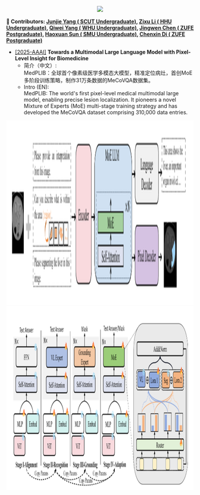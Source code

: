 <div id = "top"></div>

<div align="center">
  
[![](https://capsule-render.vercel.app/api?type=waving&height=200&color=0:0F172A,65:4F46E5,100:22D3EE&text=paperlist%20for%20medical%20MLLM&fontSize=50)](#top)

</div>

**🦉 Contributors: [Junjie Yang ( SCUT Undergraduate)](https://github.com/yangjj007), [Zixu Li ( HHU Undergraduate)](https://github.com/lzx060506), [Qiwei Yang ( WHU Undergraduate)](https://github.com/Archie9201), [Jingwen Chen ( ZUFE Postgraduate)](https://github.com/Ednaqvq), [Haoxuan Sun ( SMU Undergraduate)](https://github.com/burningcotton), [Chenxin Di ( ZUFE Postgraduate)](https://github.com/D-cx777)**

- [[2025-AAAI]](https://arxiv.org/pdf/2412.09278v2) **Towards a Multimodal Large Language Model with Pixel-Level Insight for Biomedicine**
  - 简介（中文）:  
MedPLIB：全球首个像素级医学多模态大模型，精准定位病灶，首创MoE多阶段训练策略，制作31万条数据的MeCoVQA数据集。
  - Intro (EN):  
MedPLIB: The world's first pixel-level medical multimodal large model, enabling precise lesion localization. It pioneers a novel Mixture of Experts (MoE) multi-stage training strategy and has developed the MeCoVQA dataset comprising 310,000 data entries.

<img width="1245" height="495" alt="image" src="picture/MedPLIB_1.png" />
<img width="1245" height="495" alt="image" src="picture/MedPLIB_2.png" />


